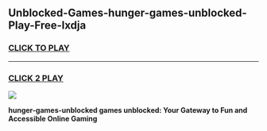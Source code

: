 
## Unblocked-Games-hunger-games-unblocked-Play-Free-lxdja
<h3>
<a href="https://premium76.site?title=hunger-games-unblocked&ref=17A">CLICK TO PLAY</a></h3>
<hr>

<h3>
<a href="https://premium76.site?title=hunger-games-unblocked&ref=17A">CLICK 2 PLAY</a>
  
</h3>

<a href="https://premium76.site?title=hunger-games-unblocked&ref=17A"><img src="https://clearcache.store/games.png"></a>


**hunger-games-unblocked games unblocked: Your Gateway to Fun and Accessible Online Gaming**
